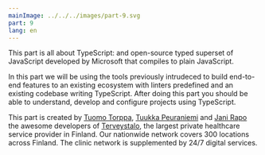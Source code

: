 ```yaml
---
mainImage: ../../../images/part-9.svg
part: 9
lang: en
---
```


<div class="intro">

This part is all about TypeScript: and open-source typed superset of JavaScript developed by Microsoft that compiles to plain JavaScript.

In this part we will be using the tools previously intrudeced to build end-to-end features to an existing ecosystem with linters predefined and an existing codebase writing TypeScript. After doing this part you should be able to understand, develop and configure projects using TypeScript.

This part is created by [Tuomo Torppa](https://www.linkedin.com/in/tuomotorppa), [Tuukka Peuraniemi](https://www.linkedin.com/in/tuukkapeuraniemi/) and [Jani Rapo](https://www.linkedin.com/in/jani-rapo-5520817b/) the awesome developers of [Terveystalo](https://www.terveystalo.com/fi/Yritystietoa/Terveystalo-tyontantajana/Digital-Health/), the largest private healthcare service provider in Finland. Our nationwide network covers 300 locations across Finland. The clinic network is supplemented by 24/7 digital services.
</div>
